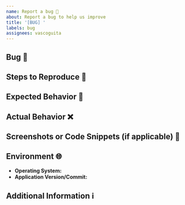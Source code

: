 ```yaml
---
name: Report a bug 🐛
about: Report a bug to help us improve
title: '[BUG] '
labels: bug
assignees: vascoguita
---
```


## Bug 📝

<!-- A clear and concise description of what the bug is. -->

## Steps to Reproduce 🔄

<!-- Enumerate all the steps to reproduce the bug again. -->

## Expected Behavior 🤔

<!-- A clear and concise description of what you expected to happen. -->

## Actual Behavior ❌

<!-- A clear and concise description of what actually happened. -->

## Screenshots or Code Snippets (if applicable) 📸

<!--
  If applicable, add screenshots or code snippets to help explain your problem.
-->

## Environment 🌐

- **Operating System:**
- **Application Version/Commit:**

## Additional Information ℹ️

<!--
  Add any other information about the problem, such as relevant logs or error
  messages.
-->
